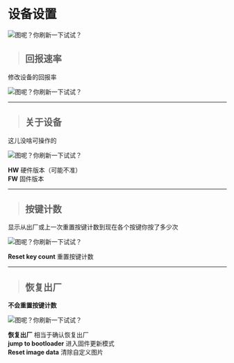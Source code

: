 # 设备设置

![图呢？你刷新一下试试？](/img/menu_device.png)  

> ## 回报速率  
修改设备的回报率

![图呢？你刷新一下试试？](/img/menu_pollingrate.png)

---

> ## 关于设备  
这儿没啥可操作的

![图呢？你刷新一下试试？](/img/menu_about.png)

**HW** 硬件版本（可能不准）  
**FW** 固件版本  

---

> ## 按键计数  
显示从出厂或上一次重置按键计数到现在各个按键你按了多少次

![图呢？你刷新一下试试？](/img/menu_counter_reset.png)

**Reset key count** 重置按键计数

---

> ## 恢复出厂  
**不会重置按键计数**

![图呢？你刷新一下试试？](/img/menu_reset_1.png)

**恢复出厂** 相当于确认恢复出厂  
**jump to bootloader** 进入固件更新模式  
**Reset image data** 清除自定义图片
